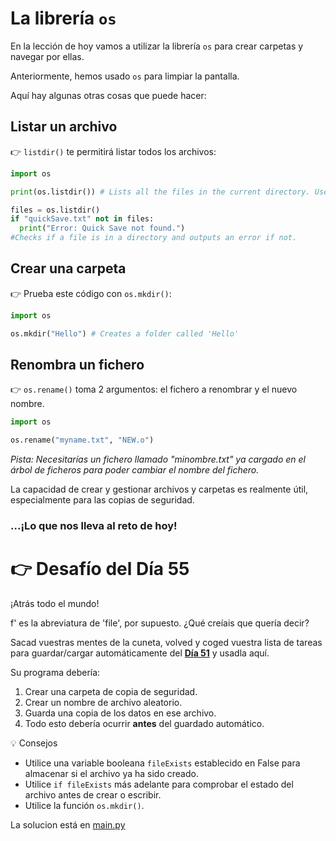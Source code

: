 # La librería `os`

En la lección de hoy vamos a utilizar la librería `os` para crear carpetas y navegar por ellas.


Anteriormente, hemos usado `os` para limpiar la pantalla.

Aquí hay algunas otras cosas que puede hacer: 

## Listar un archivo

👉 `listdir()` te permitirá listar todos los archivos:

```python
import os

print(os.listdir()) # Lists all the files in the current directory. Useful for checking that a file is in the folder we think it is.

files = os.listdir()
if "quickSave.txt" not in files:
  print("Error: Quick Save not found.")
#Checks if a file is in a directory and outputs an error if not.

```
## Crear una carpeta

👉 Prueba este código con `os.mkdir()`:

```python
import os

os.mkdir("Hello") # Creates a folder called 'Hello'

```
## Renombra un fichero
👉 `os.rename()` toma 2 argumentos: el fichero a renombrar y el nuevo nombre. 

```python
import os

os.rename("myname.txt", "NEW.o") 

```
*Pista: Necesitarías un fichero llamado "minombre.txt" ya cargado en el árbol de ficheros para poder cambiar el nombre del fichero.*

La capacidad de crear y gestionar archivos y carpetas es realmente útil, especialmente para las copias de seguridad.

### ...¡Lo que nos lleva al reto de hoy!

# 👉 Desafío del Día 55

¡Atrás todo el mundo!

f' es la abreviatura de 'file', por supuesto.  ¿Qué creíais que quería decir?

Sacad vuestras mentes de la cuneta, volved y coged vuestra lista de tareas para guardar/cargar automáticamente del [**Día 51**](../dia-51) y usadla aquí.

Su programa debería:

1. Crear una carpeta de copia de seguridad.
2. Crear un nombre de archivo aleatorio.
3. Guarda una copia de los datos en ese archivo.
4. Todo esto debería ocurrir **antes** del guardado automático.


<detalles> <sumario> 💡 Consejos </sumario>

- Utilice una variable booleana `fileExists` establecido en False para almacenar si el archivo ya ha sido creado.
- Utilice `if fileExists` más adelante para comprobar el estado del archivo antes de crear o escribir.
- Utilice la función `os.mkdir()`.

</detalles>


La solucion está en [main.py](./main.py)